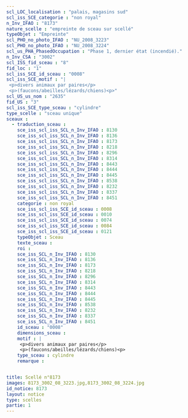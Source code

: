 ```yaml
---
scl_LOC_localisation : "palais, magasins sud"
scl_iss_SCE_categorie : "non royal"
n_Inv_IFAO : "8173"
nature_scelle : "empreinte de sceau sur scellé"
typeObjet : "Empreinte"
scl_PHO_no_photo_IFAO : "NU_2008_3223"
scl_PHO_no_photo_IFAO : "NU_2008_3224"
scl_us_PHA_PhasedOccupation : "Phase 1, dernier état (incendié)."
n_Inv_CSA : "3002"
scl_ISS_fid_sceau : "8"
fid_loc : "1"
scl_iss_SCE_id_sceau : "0008"
scl_iss_SCE_motif : "|
 <p>divers animaux par paires</p>
 <p>(faucons/abeilles/lézards/chiens)<p>"
scl_US_us_nom : "2635"
fid_US : "3"
scl_iss_SCE_type_sceau : "cylindre"
type_scelle : "sceau unique"
sceaux :
  - traduction_sceau : 
    sce_iss_scl_iss_SCL_n_Inv_IFAO : 8130
    sce_iss_scl_iss_SCL_n_Inv_IFAO : 8136
    sce_iss_scl_iss_SCL_n_Inv_IFAO : 8173
    sce_iss_scl_iss_SCL_n_Inv_IFAO : 8218
    sce_iss_scl_iss_SCL_n_Inv_IFAO : 8296
    sce_iss_scl_iss_SCL_n_Inv_IFAO : 8314
    sce_iss_scl_iss_SCL_n_Inv_IFAO : 8443
    sce_iss_scl_iss_SCL_n_Inv_IFAO : 8444
    sce_iss_scl_iss_SCL_n_Inv_IFAO : 8445
    sce_iss_scl_iss_SCL_n_Inv_IFAO : 8538
    sce_iss_scl_iss_SCL_n_Inv_IFAO : 8232
    sce_iss_scl_iss_SCL_n_Inv_IFAO : 8337
    sce_iss_scl_iss_SCL_n_Inv_IFAO : 8451
    categorie : non royal
    sce_iss_scl_iss_SCE_id_sceau : 0008
    sce_iss_scl_iss_SCE_id_sceau : 0010
    sce_iss_scl_iss_SCE_id_sceau : 0074
    sce_iss_scl_iss_SCE_id_sceau : 0084
    sce_iss_scl_iss_SCE_id_sceau : 0121
    typeObjet : Sceau
    texte_sceau : 
    roi : 
    sce_iss_SCL_n_Inv_IFAO : 8130
    sce_iss_SCL_n_Inv_IFAO : 8136
    sce_iss_SCL_n_Inv_IFAO : 8173
    sce_iss_SCL_n_Inv_IFAO : 8218
    sce_iss_SCL_n_Inv_IFAO : 8296
    sce_iss_SCL_n_Inv_IFAO : 8314
    sce_iss_SCL_n_Inv_IFAO : 8443
    sce_iss_SCL_n_Inv_IFAO : 8444
    sce_iss_SCL_n_Inv_IFAO : 8445
    sce_iss_SCL_n_Inv_IFAO : 8538
    sce_iss_SCL_n_Inv_IFAO : 8232
    sce_iss_SCL_n_Inv_IFAO : 8337
    sce_iss_SCL_n_Inv_IFAO : 8451
    id_sceau : "0008"
    dimensions_sceau : 
    motif : |
     <p>divers animaux par paires</p>
     <p>(faucons/abeilles/lézards/chiens)<p>
    type_sceau : cylindre
    remarque : 


title: Scellé n°8173
images: 8173_3002_08_3223.jpg,8173_3002_08_3224.jpg
id_notice: 8173
layout: notice
type: scelles
partie: 1
---
```

